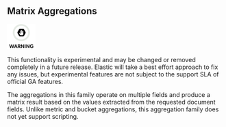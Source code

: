 ## Matrix Aggregations

![Warning](/images/icons/warning.png)

This functionality is experimental and may be changed or removed completely in a future release. Elastic will take a best effort approach to fix any issues, but experimental features are not subject to the support SLA of official GA features.

The aggregations in this family operate on multiple fields and produce a matrix result based on the values extracted from the requested document fields. Unlike metric and bucket aggregations, this aggregation family does not yet support scripting.
